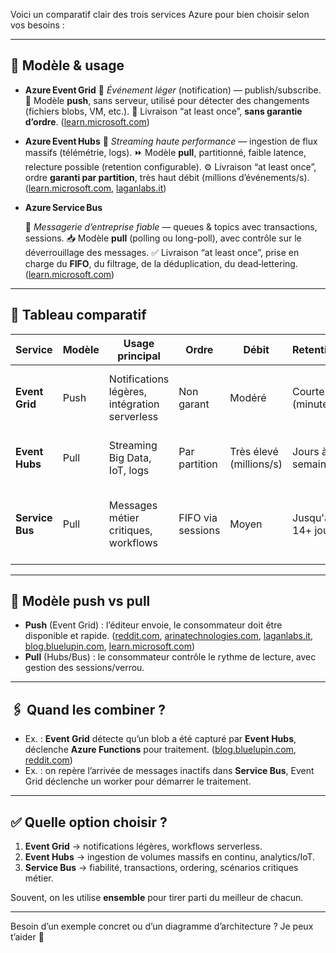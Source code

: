Voici un comparatif clair des trois services Azure pour bien choisir selon vos besoins :

---

## 📌 Modèle & usage

* **Azure Event Grid**
  🧭 *Événement léger* (notification) — publish/subscribe.
  🔀 Modèle **push**, sans serveur, utilisé pour détecter des changements (fichiers blobs, VM, etc.).
  🔄 Livraison “at least once”, **sans garantie d’ordre**. ([learn.microsoft.com][1])

* **Azure Event Hubs**
  🚀 *Streaming haute performance* — ingestion de flux massifs (télémétrie, logs).
  ⏩ Modèle **pull**, partitionné, faible latence, relecture possible (retention configurable).
  ⚙️ Livraison “at least once”, ordre **garanti par partition**, très haut débit (millions d’événements/s). ([learn.microsoft.com][1], [laganlabs.it][2])

* **Azure Service Bus**

  🏢 *Messagerie d’entreprise fiable* — queues & topics avec transactions, sessions.
  📥 Modèle **pull** (polling ou long-poll), avec contrôle sur le déverrouillage des messages.
  ✅ Livraison “at least once”, prise en charge du **FIFO**, du filtrage, de la déduplication, du dead‑lettering. ([learn.microsoft.com][1])

---

## 🧩 Tableau comparatif

| Service         | Modèle | Usage principal                               | Ordre             | Débit                   | Retention         | Cas typiques                                                  |
| --------------- | ------ | --------------------------------------------- | ----------------- | ----------------------- | ----------------- | ------------------------------------------------------------- |
| **Event Grid**  | Push   | Notifications légères, intégration serverless | Non garant        | Modéré                  | Courte (minutes)  | Déclencher Azure Functions sur création de blob, etc.         |
| **Event Hubs**  | Pull   | Streaming Big Data, IoT, logs                 | Par partition     | Très élevé (millions/s) | Jours à semaines  | Ingestion de données IoT → Stream Analytics                   |
| **Service Bus** | Pull   | Messages métier critiques, workflows          | FIFO via sessions | Moyen                   | Jusqu'à 14+ jours | Commandes e‑commerce, workflow financier, fiabilité exigeante |

---

## 🔄 Modèle push vs pull

* **Push** (Event Grid) : l’éditeur envoie, le consommateur doit être disponible et rapide. ([reddit.com][3], [arinatechnologies.com][4], [laganlabs.it][2], [blog.bluelupin.com][5], [learn.microsoft.com][1])
* **Pull** (Hubs/Bus) : le consommateur contrôle le rythme de lecture, avec gestion des sessions/verrou.

---

## 🖇️ Quand les combiner ?

* Ex. : **Event Grid** détecte qu’un blob a été capturé par **Event Hubs**, déclenche **Azure Functions** pour traitement. ([blog.bluelupin.com][5], [reddit.com][6])
* Ex. : on repère l’arrivée de messages inactifs dans **Service Bus**, Event Grid déclenche un worker pour démarrer le traitement.&#x20;

---

## ✅ Quelle option choisir ?

1. **Event Grid** → notifications légères, workflows serverless.
2. **Event Hubs** → ingestion de volumes massifs en continu, analytics/IoT.
3. **Service Bus** → fiabilité, transactions, ordering, scénarios critiques métier.

Souvent, on les utilise **ensemble** pour tirer parti du meilleur de chacun.

---

Besoin d’un exemple concret ou d’un diagramme d’architecture ? Je peux t’aider 📐

[1]: https://learn.microsoft.com/fr-fr/azure/service-bus-messaging/compare-messaging-services?utm_source=chatgpt.com "Comparer les services de messagerie Azure - Azure Service Bus | Microsoft Learn"
[2]: https://www.laganlabs.it/event-hub-iot-hub-and-event-grids/?utm_source=chatgpt.com "Service bus, Event hub, IoT hub and event grids."
[3]: https://www.reddit.com/r/AZURE/comments/xwh5xs?utm_source=chatgpt.com "Confused when to use Event Grid, Event Hub and Service Hub"
[4]: https://www.arinatechnologies.com/blog-posts/az-messaging?utm_source=chatgpt.com "Azure Messaging: Understanding Service Bus, Event Hub, and Event Grid Introduction"
[5]: https://blog.bluelupin.com/comparing-azure-event-grid-event-hubs-and-service-bus-which-one-to-choose/?utm_source=chatgpt.com "Choosing the Right Azure Event Service: Grid, Hubs, or Bus?"
[6]: https://www.reddit.com/r/AZURE/comments/q3y422?utm_source=chatgpt.com "What are some real life business scenarios where you would use Azure Service Bus vs Event Grid vs Event Hub?"

